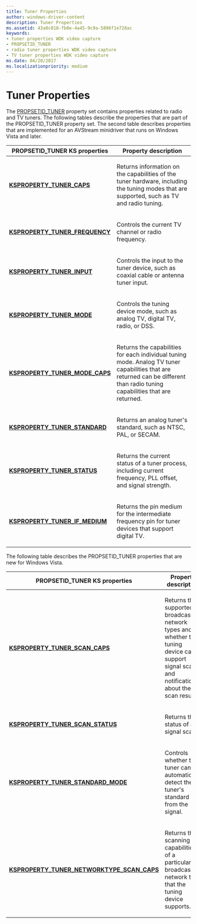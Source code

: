```yaml
---
title: Tuner Properties
author: windows-driver-content
description: Tuner Properties
ms.assetid: 43a0c018-fb0e-4a45-9c9a-5896f1e728ac
keywords:
- tuner properties WDK video capture
- PROPSETID_TUNER
- radio tuner properties WDK video capture
- TV tuner properties WDK video capture
ms.date: 04/20/2017
ms.localizationpriority: medium
---
```


# Tuner Properties


The [PROPSETID\_TUNER](https://msdn.microsoft.com/library/windows/hardware/ff567800) property set contains properties related to radio and TV tuners. The following tables describe the properties that are part of the PROPSETID\_TUNER property set. The second table describes properties that are implemented for an AVStream minidriver that runs on Windows Vista and later.

<table>
<colgroup>
<col width="50%" />
<col width="50%" />
</colgroup>
<thead>
<tr class="header">
<th>PROPSETID_TUNER KS properties</th>
<th>Property description</th>
</tr>
</thead>
<tbody>
<tr class="odd">
<td><p><a href="https://msdn.microsoft.com/library/windows/hardware/ff565825" data-raw-source="[&lt;strong&gt;KSPROPERTY_TUNER_CAPS&lt;/strong&gt;](https://msdn.microsoft.com/library/windows/hardware/ff565825)"><strong>KSPROPERTY_TUNER_CAPS</strong></a></p></td>
<td><p>Returns information on the capabilities of the tuner hardware, including the tuning modes that are supported, such as TV and radio tuning.</p></td>
</tr>
<tr class="even">
<td><p><a href="https://msdn.microsoft.com/library/windows/hardware/ff565833" data-raw-source="[&lt;strong&gt;KSPROPERTY_TUNER_FREQUENCY&lt;/strong&gt;](https://msdn.microsoft.com/library/windows/hardware/ff565833)"><strong>KSPROPERTY_TUNER_FREQUENCY</strong></a></p></td>
<td><p>Controls the current TV channel or radio frequency.</p></td>
</tr>
<tr class="odd">
<td><p><a href="https://msdn.microsoft.com/library/windows/hardware/ff565851" data-raw-source="[&lt;strong&gt;KSPROPERTY_TUNER_INPUT&lt;/strong&gt;](https://msdn.microsoft.com/library/windows/hardware/ff565851)"><strong>KSPROPERTY_TUNER_INPUT</strong></a></p></td>
<td><p>Controls the input to the tuner device, such as coaxial cable or antenna tuner input.</p></td>
</tr>
<tr class="even">
<td><p><a href="https://msdn.microsoft.com/library/windows/hardware/ff565862" data-raw-source="[&lt;strong&gt;KSPROPERTY_TUNER_MODE&lt;/strong&gt;](https://msdn.microsoft.com/library/windows/hardware/ff565862)"><strong>KSPROPERTY_TUNER_MODE</strong></a></p></td>
<td><p>Controls the tuning device mode, such as analog TV, digital TV, radio, or DSS.</p></td>
</tr>
<tr class="odd">
<td><p><a href="https://msdn.microsoft.com/library/windows/hardware/ff565865" data-raw-source="[&lt;strong&gt;KSPROPERTY_TUNER_MODE_CAPS&lt;/strong&gt;](https://msdn.microsoft.com/library/windows/hardware/ff565865)"><strong>KSPROPERTY_TUNER_MODE_CAPS</strong></a></p></td>
<td><p>Returns the capabilities for each individual tuning mode. Analog TV tuner capabilities that are returned can be different than radio tuning capabilities that are returned.</p></td>
</tr>
<tr class="even">
<td><p><a href="https://msdn.microsoft.com/library/windows/hardware/ff565907" data-raw-source="[&lt;strong&gt;KSPROPERTY_TUNER_STANDARD&lt;/strong&gt;](https://msdn.microsoft.com/library/windows/hardware/ff565907)"><strong>KSPROPERTY_TUNER_STANDARD</strong></a></p></td>
<td><p>Returns an analog tuner&#39;s standard, such as NTSC, PAL, or SECAM.</p></td>
</tr>
<tr class="odd">
<td><p><a href="https://msdn.microsoft.com/library/windows/hardware/ff565921" data-raw-source="[&lt;strong&gt;KSPROPERTY_TUNER_STATUS&lt;/strong&gt;](https://msdn.microsoft.com/library/windows/hardware/ff565921)"><strong>KSPROPERTY_TUNER_STATUS</strong></a></p></td>
<td><p>Returns the current status of a tuner process, including current frequency, PLL offset, and signal strength.</p></td>
</tr>
<tr class="even">
<td><p><a href="https://msdn.microsoft.com/library/windows/hardware/ff565842" data-raw-source="[&lt;strong&gt;KSPROPERTY_TUNER_IF_MEDIUM&lt;/strong&gt;](https://msdn.microsoft.com/library/windows/hardware/ff565842)"><strong>KSPROPERTY_TUNER_IF_MEDIUM</strong></a></p></td>
<td><p>Returns the pin medium for the intermediate frequency pin for tuner devices that support digital TV.</p></td>
</tr>
</tbody>
</table>

 

The following table describes the PROPSETID\_TUNER properties that are new for Windows Vista.

<table>
<colgroup>
<col width="50%" />
<col width="50%" />
</colgroup>
<thead>
<tr class="header">
<th>PROPSETID_TUNER KS properties</th>
<th>Property description</th>
</tr>
</thead>
<tbody>
<tr class="odd">
<td><p><a href="https://msdn.microsoft.com/library/windows/hardware/ff565887" data-raw-source="[&lt;strong&gt;KSPROPERTY_TUNER_SCAN_CAPS&lt;/strong&gt;](https://msdn.microsoft.com/library/windows/hardware/ff565887)"><strong>KSPROPERTY_TUNER_SCAN_CAPS</strong></a></p></td>
<td><p>Returns the supported broadcast network types and whether the tuning device can support signal scans and notifications about the scan results.</p></td>
</tr>
<tr class="even">
<td><p><a href="https://msdn.microsoft.com/library/windows/hardware/ff565893" data-raw-source="[&lt;strong&gt;KSPROPERTY_TUNER_SCAN_STATUS&lt;/strong&gt;](https://msdn.microsoft.com/library/windows/hardware/ff565893)"><strong>KSPROPERTY_TUNER_SCAN_STATUS</strong></a></p></td>
<td><p>Returns the status of a signal scan.</p></td>
</tr>
<tr class="odd">
<td><p><a href="https://msdn.microsoft.com/library/windows/hardware/ff565909" data-raw-source="[&lt;strong&gt;KSPROPERTY_TUNER_STANDARD_MODE&lt;/strong&gt;](https://msdn.microsoft.com/library/windows/hardware/ff565909)"><strong>KSPROPERTY_TUNER_STANDARD_MODE</strong></a></p></td>
<td><p>Controls whether the tuner can automatically detect the tuner&#39;s standard from the signal.</p></td>
</tr>
<tr class="even">
<td><p><a href="https://msdn.microsoft.com/library/windows/hardware/ff565881" data-raw-source="[&lt;strong&gt;KSPROPERTY_TUNER_NETWORKTYPE_SCAN_CAPS&lt;/strong&gt;](https://msdn.microsoft.com/library/windows/hardware/ff565881)"><strong>KSPROPERTY_TUNER_NETWORKTYPE_SCAN_CAPS</strong></a></p></td>
<td><p>Returns the scanning capabilities of a particular broadcast network type that the tuning device supports.</p></td>
</tr>
</tbody>
</table>

 

 

 




